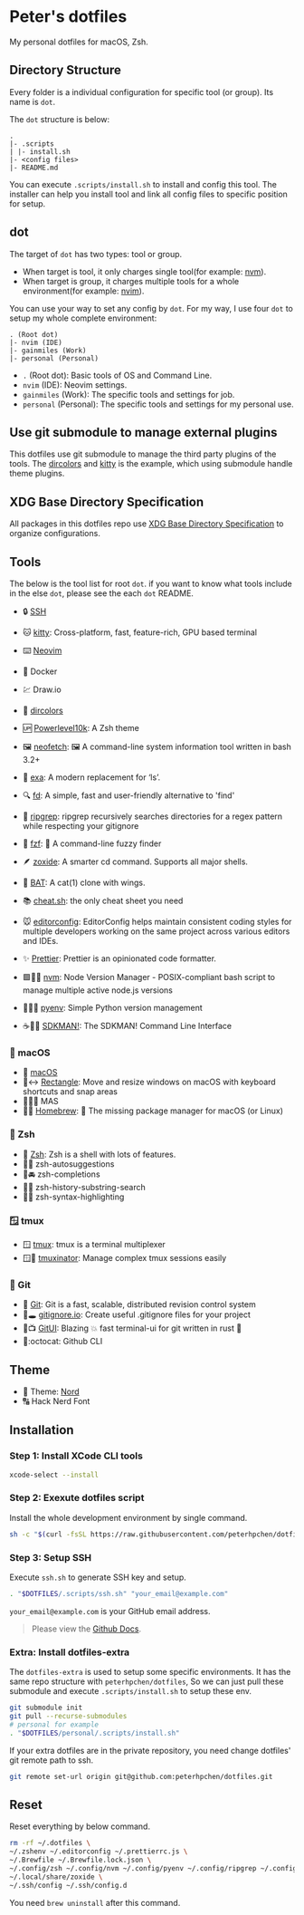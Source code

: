 # Peter's dotfiles

My personal dotfiles for macOS, Zsh.

## Directory Structure

Every folder is a individual configuration for specific tool (or group). Its name is `dot`.

The `dot` structure is below:

```
.
|- .scripts
| |- install.sh
|- <config files>
|- README.md
```

You can execute `.scripts/install.sh` to install and config this tool. The installer can help you install tool and link all config files to specific position for setup.

## dot

The target of `dot` has two types: tool or group.

- When target is tool, it only charges single tool(for example: [nvm](./dots/nvm/)).
- When target is group, it charges multiple tools for a whole environment(for example: [nvim](https://github.com/peterhpchen/nvim)).

You can use your way to set any config by `dot`. For my way, I use four `dot` to setup my whole complete environment:

```
. (Root dot)
|- nvim (IDE)
|- gainmiles (Work)
|- personal (Personal)
```

- `.` (Root dot): Basic tools of OS and Command Line.
- `nvim` (IDE): Neovim settings.
- `gainmiles` (Work): The specific tools and settings for job.
- `personal` (Personal): The specific tools and settings for my personal use.

## Use git submodule to manage external plugins

This dotfiles use git submodule to manage the third party plugins of the tools.
The [dircolors](./dots/dircolors/) and [kitty](./dots/kitty/) is the example,
which using submodule handle theme plugins.

## XDG Base Directory Specification

All packages in this dotfiles repo use [XDG Base Directory Specification](https://specifications.freedesktop.org/basedir-spec/basedir-spec-latest.html) to organize configurations.

## Tools

The below is the tool list for root `dot`. if you want to know what tools include in the else `dot`, please see the each `dot` README.

- :lock: [SSH](./dots/ssh/)

- :cat: [kitty](./dots/kitty/): Cross-platform, fast, feature-rich, GPU based terminal

- :keyboard: [Neovim](https://github.com/peterhpchen/nvim)

- :whale: Docker
- :chart: Draw.io

- :rainbow: [dircolors](./dots/dircolors/)
- :up: [Powerlevel10k](./dots/powerlevel10k/): A Zsh theme

- :framed_picture: [neofetch](./dots/neofetch/): :framed_picture: A command-line system information tool written in bash 3.2+
- :scroll: [exa](./dots/exa/): A modern replacement for ‘ls’.
- :mag: [fd](./dots/fd/): A simple, fast and user-friendly alternative to 'find'
- :mag_right: [ripgrep](./dots/ripgrep/): ripgrep recursively searches directories for a regex pattern while respecting your gitignore
- :cherry_blossom: [fzf](./dots/fzf/): :cherry_blossom: A command-line fuzzy finder
- :feather: [zoxide](./dots/zoxide/): A smarter cd command. Supports all major shells.
- :bat: [BAT](./dots/bat/): A cat(1) clone with wings.
- :books: [cheat.sh](./dots/cheat.sh/): the only cheat sheet you need

- :mouse: [editorconfig](./dots/editorconfig/): EditorConfig helps maintain consistent coding styles for multiple developers working on the same project across various editors and IDEs.
- :sparkles: [Prettier](./dots/prettier/): Prettier is an opinionated code formatter.

- :green_square::pilot: [nvm](./dots/nvm/): Node Version Manager - POSIX-compliant bash script to manage multiple active node.js versions
- :snake::pilot: [pyenv](./dots/pyenv/): Simple Python version management
- :coffee::pilot: [SDKMAN!](./dots/sdkman/): The SDKMAN! Command Line Interface

### :apple: macOS

- :apple: [macOS](./dots/macos/)
- :apple::left_right_arrow: [Rectangle](./dots/rectangle/): Move and resize windows on macOS with keyboard shortcuts and snap areas
- :apple::pilot: MAS
- :apple::beer: [Homebrew](./dots/homebrew/): :beer: The missing package manager for macOS (or Linux)

### :shell: Zsh

- :shell: [Zsh](./dots/zsh/): Zsh is a shell with lots of features.
- :shell::page_facing_up: zsh-autosuggestions
- :shell::oncoming_automobile: zsh-completions
- :shell::newspaper: zsh-history-substring-search
- :shell::rainbow: zsh-syntax-highlighting

### :window: tmux

- :window: [tmux](./dots/tmux/): tmux is a terminal multiplexer
- :window::bookmark: [tmuxinator](./dots/tmuxinator/): Manage complex tmux sessions easily

### :christmas_tree: Git

- :christmas_tree: [Git](./dots/git/): Git is a fast, scalable, distributed revision control system
- :christmas_tree::hole: [gitignore.io](./dots/gitignore.io/): Create useful .gitignore files for your project
- :christmas_tree::tv: [GitUI](./dots/gitui/): Blazing :boom: fast terminal-ui for git written in rust :crab:
- :christmas_tree::octocat: Github CLI

## Theme

- :art: Theme: [Nord](https://www.nordtheme.com/)
- :capital_abcd: Hack Nerd Font

## Installation

### Step 1: Install XCode CLI tools

```sh
xcode-select --install
```

### Step 2: Exexute dotfiles script

Install the whole development environment by single command.

```sh
sh -c "$(curl -fsSL https://raw.githubusercontent.com/peterhpchen/dotfiles/main/.scripts/install.sh)"
```

### Step 3: Setup SSH

Execute `ssh.sh` to generate SSH key and setup.

```sh
. "$DOTFILES/.scripts/ssh.sh" "your_email@example.com"
```

`your_email@example.com` is your GitHub email address.

> Please view the [Github Docs](https://docs.github.com/en/authentication/connecting-to-github-with-ssh/generating-a-new-ssh-key-and-adding-it-to-the-ssh-agent).

### Extra: Install dotfiles-extra

The `dotfiles-extra` is used to setup some specific environments. It has the same repo structure with `peterhpchen/dotfiles`, So we can just pull these submodule and execute `.scripts/install.sh` to setup these env.

```sh
git submodule init
git pull --recurse-submodules
# personal for example
. "$DOTFILES/personal/.scripts/install.sh"
```

If your extra dotfiles are in the private repository, you need change dotfiles' git remote path to ssh.

```sh
git remote set-url origin git@github.com:peterhpchen/dotfiles.git
```

## Reset

Reset everything by below command.

```sh
rm -rf ~/.dotfiles \
~/.zshenv ~/.editorconfig ~/.prettierrc.js \
~/.Brewfile ~/.Brewfile.lock.json \
~/.config/zsh ~/.config/nvm ~/.config/pyenv ~/.config/ripgrep ~/.config/fzf ~/.config/neofetch ~/.config/tmux ~/.config/kitty ~/.config/git ~/.config/sdkman ~/.config/tmuxinator ~/.config/gh ~/.config/gitui \
~/.local/share/zoxide \
~/.ssh/config ~/.ssh/config.d
```

You need `brew uninstall` after this command.
